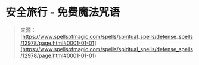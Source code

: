<!--yml

category: 未分类

date: 2024-06-12 18:51:03

-->

# 安全旅行 - 免费魔法咒语

> 来源：[https://www.spellsofmagic.com/spells/spiritual_spells/defense_spells/12978/page.html#0001-01-01](https://www.spellsofmagic.com/spells/spiritual_spells/defense_spells/12978/page.html#0001-01-01)
